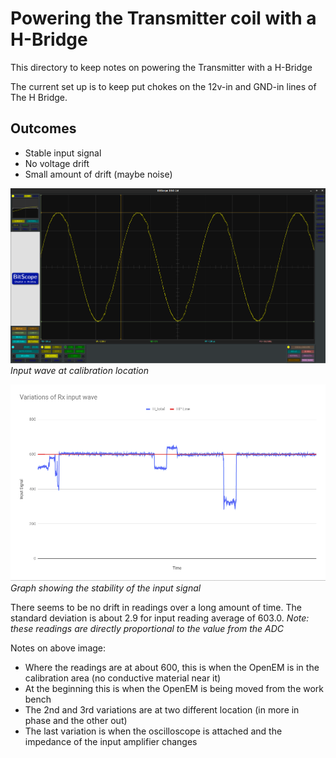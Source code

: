 # Powering the Transmitter coil with a H-Bridge

This directory to keep notes on powering the Transmitter with a H-Bridge

The current set up is to keep put chokes on the 12v-in and GND-in lines of The H Bridge.

## Outcomes

- Stable input signal
- No voltage drift
- Small amount of drift (maybe noise)

![alt text](Hp_wave.png) _Input wave at calibration location_

![alt text](Ht_time_graph.png) _Graph showing the stability of the input signal_

There seems to be no drift in readings over a long amount of time. The standard deviation is about 2.9 for input reading average of 603.0\. _Note: these readings are directly proportional to the value from the ADC_

Notes on above image:

- Where the readings are at about 600, this is when the OpenEM is in the calibration area (no conductive material near it)
- At the beginning this is when the OpenEM is being moved from the work bench
- The 2nd and 3rd variations are at two different location (in more in phase and the other out)
- The last variation is when the oscilloscope is attached and the impedance of the input amplifier changes

